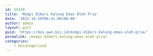 ```yaml
---
id: 15439
title: 'Mimpi Diberi Kalung Emas Oleh Pria'
date: '2022-10-19T04:41:06+00:00'
author: admin
layout: post
guid: 'https://bos.awn.biz.id/mimpi-diberi-kalung-emas-oleh-pria/'
permalink: /mimpi-diberi-kalung-emas-oleh-pria/
categories:
    - Uncategorized
---
```


